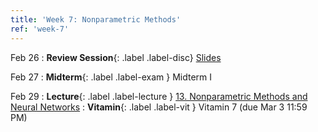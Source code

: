 ```yaml
---
title: 'Week 7: Nonparametric Methods'
ref: 'week-7'
---
```

Feb 26
: **Review Session**{: .label .label-disc} [Slides](https://docs.google.com/presentation/d/1oY2K2JRJCPmEwgpDRmgNONDgiMZlMWOHTbGg1s5k8D0/edit?usp=sharing)

Feb 27
: **Midterm**{: .label .label-exam } Midterm I

Feb 29
: **Lecture**{: .label .label-lecture } [13. Nonparametric Methods and Neural Networks](lecture/lec13)
: **Vitamin**{: .label .label-vit } Vitamin 7 (due Mar 3 11:59 PM)
